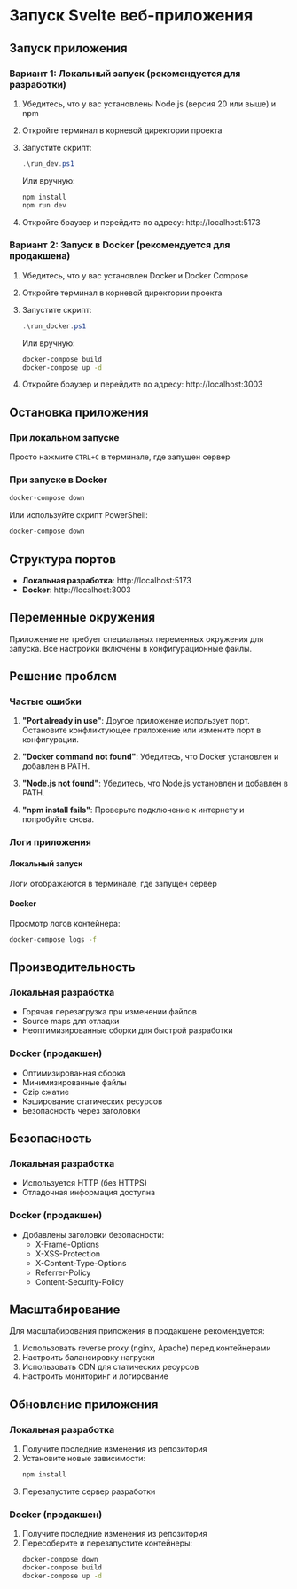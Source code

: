 # Запуск Svelte веб-приложения

## Запуск приложения

### Вариант 1: Локальный запуск (рекомендуется для разработки)

1. Убедитесь, что у вас установлены Node.js (версия 20 или выше) и npm
2. Откройте терминал в корневой директории проекта
3. Запустите скрипт:
   ```powershell
   .\run_dev.ps1
   ```
   
   Или вручную:
   ```bash
   npm install
   npm run dev
   ```

4. Откройте браузер и перейдите по адресу: http://localhost:5173

### Вариант 2: Запуск в Docker (рекомендуется для продакшена)

1. Убедитесь, что у вас установлен Docker и Docker Compose
2. Откройте терминал в корневой директории проекта
3. Запустите скрипт:
   ```powershell
   .\run_docker.ps1
   ```
   
   Или вручную:
   ```bash
   docker-compose build
   docker-compose up -d
   ```

4. Откройте браузер и перейдите по адресу: http://localhost:3003

## Остановка приложения

### При локальном запуске

Просто нажмите `CTRL+C` в терминале, где запущен сервер

### При запуске в Docker

```bash
docker-compose down
```

Или используйте скрипт PowerShell:
```powershell
docker-compose down
```

## Структура портов

- **Локальная разработка**: http://localhost:5173
- **Docker**: http://localhost:3003

## Переменные окружения

Приложение не требует специальных переменных окружения для запуска. Все настройки включены в конфигурационные файлы.

## Решение проблем

### Частые ошибки

1. **"Port already in use"**: Другое приложение использует порт. Остановите конфликтующее приложение или измените порт в конфигурации.

2. **"Docker command not found"**: Убедитесь, что Docker установлен и добавлен в PATH.

3. **"Node.js not found"**: Убедитесь, что Node.js установлен и добавлен в PATH.

4. **"npm install fails"**: Проверьте подключение к интернету и попробуйте снова.

### Логи приложения

#### Локальный запуск

Логи отображаются в терминале, где запущен сервер

#### Docker

Просмотр логов контейнера:
```bash
docker-compose logs -f
```

## Производительность

### Локальная разработка

- Горячая перезагрузка при изменении файлов
- Source maps для отладки
- Неоптимизированные сборки для быстрой разработки

### Docker (продакшен)

- Оптимизированная сборка
- Минимизированные файлы
- Gzip сжатие
- Кэширование статических ресурсов
- Безопасность через заголовки

## Безопасность

### Локальная разработка

- Используется HTTP (без HTTPS)
- Отладочная информация доступна

### Docker (продакшен)

- Добавлены заголовки безопасности:
  - X-Frame-Options
  - X-XSS-Protection
  - X-Content-Type-Options
  - Referrer-Policy
  - Content-Security-Policy

## Масштабирование

Для масштабирования приложения в продакшене рекомендуется:

1. Использовать reverse proxy (nginx, Apache) перед контейнерами
2. Настроить балансировку нагрузки
3. Использовать CDN для статических ресурсов
4. Настроить мониторинг и логирование

## Обновление приложения

### Локальная разработка

1. Получите последние изменения из репозитория
2. Установите новые зависимости:
   ```bash
   npm install
   ```
3. Перезапустите сервер разработки

### Docker (продакшен)

1. Получите последние изменения из репозитория
2. Пересоберите и перезапустите контейнеры:
   ```bash
   docker-compose down
   docker-compose build
   docker-compose up -d
   ```
